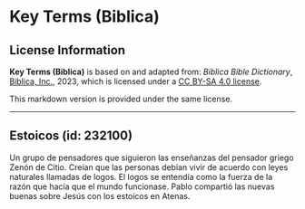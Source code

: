 # Key Terms (Biblica)

## License Information

**Key Terms (Biblica)** is based on and adapted from: _Biblica Bible Dictionary_, [Biblica, Inc.](https://www.biblica.com/), 2023, which is licensed under a [CC BY-SA 4.0 license](https://creativecommons.org/licenses/by-sa/4.0/legalcode.en).

This markdown version is provided under the same license.



--------------------------------

## Estoicos (id: 232100)

Un grupo de pensadores que siguieron las enseñanzas del pensador griego Zenón de Citio. Creían que las personas debían vivir de acuerdo con leyes naturales llamadas de logos. El logos se entendía como la fuerza de la razón que hacía que el mundo funcionase. Pablo compartió las nuevas buenas sobre Jesús con los estoicos en Atenas.


